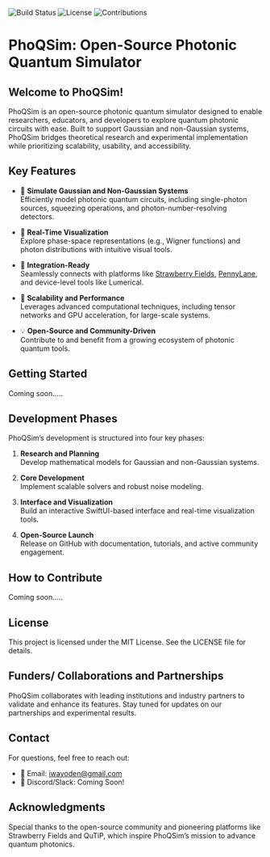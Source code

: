 ![Build Status](https://img.shields.io/badge/build-passing-brightgreen)
![License](https://img.shields.io/badge/license-MIT-blue)
![Contributions](https://img.shields.io/badge/contributions-welcome-brightgreen)

# PhoQSim: Open-Source Photonic Quantum Simulator

## Welcome to PhoQSim!
PhoQSim is an open-source photonic quantum simulator designed to enable researchers, educators, and developers to explore quantum photonic circuits with ease. Built to support Gaussian and non-Gaussian systems, PhoQSim bridges theoretical research and experimental implementation while prioritizing scalability, usability, and accessibility.

## Key Features

- 📡 **Simulate Gaussian and Non-Gaussian Systems**  
  Efficiently model photonic quantum circuits, including single-photon sources, squeezing operations, and photon-number-resolving detectors.

- 🔄 **Real-Time Visualization**  
  Explore phase-space representations (e.g., Wigner functions) and photon distributions with intuitive visual tools.

- 🔗 **Integration-Ready**  
  Seamlessly connects with platforms like [Strawberry Fields](https://strawberryfields.ai), [PennyLane](https://pennylane.ai), and device-level tools like Lumerical.

- 🚀 **Scalability and Performance**  
  Leverages advanced computational techniques, including tensor networks and GPU acceleration, for large-scale systems.

- 💡 **Open-Source and Community-Driven**  
  Contribute to and benefit from a growing ecosystem of photonic quantum tools.


## Getting Started

Coming soon.....

## Development Phases

PhoQSim’s development is structured into four key phases:

1. **Research and Planning**  
   Develop mathematical models for Gaussian and non-Gaussian systems.

2. **Core Development**  
   Implement scalable solvers and robust noise modeling.

3. **Interface and Visualization**  
   Build an interactive SwiftUI-based interface and real-time visualization tools.

4. **Open-Source Launch**  
   Release on GitHub with documentation, tutorials, and active community engagement.

## How to Contribute
Coming soon.....

## License

This project is licensed under the MIT License. See the LICENSE file for details.

## Funders/ Collaborations and Partnerships

PhoQSim collaborates with leading institutions and industry partners to validate and enhance its features. Stay tuned for updates on our partnerships and experimental results.

## Contact

For questions, feel free to reach out:

* 📧 Email: iwayoden@gmail.com
* 💬 Discord/Slack: Coming Soon!

## Acknowledgments

Special thanks to the open-source community and pioneering platforms like Strawberry Fields and QuTiP, which inspire PhoQSim’s mission to advance quantum photonics.


